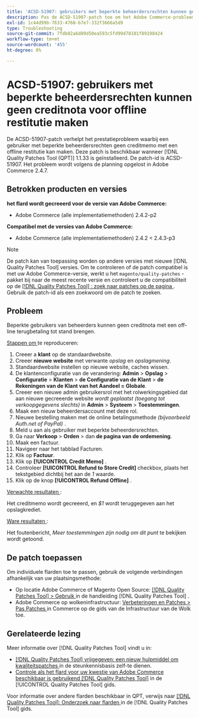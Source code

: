 ```yaml
---
title: 'ACSD-51907: gebruikers met beperkte beheerdersrechten kunnen geen creditnota voor offline restitutie maken'
description: Pas de ACSD-51907-patch toe om het Adobe Commerce-probleem op te lossen, waarbij de gebruiker met beperkte beheerdersrechten geen creditmemo met een offlinerestitutie kan maken.
exl-id: 1c44d99b-7633-4768-b7e7-332f3666a5d9
type: Troubleshooting
source-git-commit: 7fdb02a6d89d50ea593c5fd99d78101f89198424
workflow-type: tm+mt
source-wordcount: '455'
ht-degree: 0%

---
```


# ACSD-51907: gebruikers met beperkte beheerdersrechten kunnen geen creditnota voor offline restitutie maken

De ACSD-51907-patch verhelpt het prestatieprobleem waarbij een gebruiker met beperkte beheerdersrechten geen creditmemo met een offline restitutie kan maken. Deze patch is beschikbaar wanneer [!DNL Quality Patches Tool (QPT)] 1.1.33 is geïnstalleerd. De patch-id is ACSD-51907. Het probleem wordt volgens de planning opgelost in Adobe Commerce 2.4.7.

## Betrokken producten en versies

**het flard wordt gecreeerd voor de versie van Adobe Commerce:**

* Adobe Commerce (alle implementatiemethoden) 2.4.2-p2

**Compatibel met de versies van Adobe Commerce:**

* Adobe Commerce (alle implementatiemethoden) 2.4.2 &lt; 2.4.3-p3

>[!NOTE]
>
>De patch kan van toepassing worden op andere versies met nieuwe [!DNL Quality Patches Tool] versies. Om te controleren of de patch compatibel is met uw Adobe Commerce-versie, werkt u het `magento/quality-patches` -pakket bij naar de meest recente versie en controleert u de compatibiliteit op de [[!DNL Quality Patches Tool] : zoek naar patches op de pagina ](https://experienceleague.adobe.com/tools/commerce-quality-patches/index.html?lang=nl-NL) . Gebruik de patch-id als een zoekwoord om de patch te zoeken.

## Probleem

Beperkte gebruikers van beheerders kunnen geen creditnota met een off-line terugbetaling tot stand brengen.

<u> Stappen om </u> te reproduceren:

1. Creeer a **klant** op de standaardwebsite.
1. Creeer **nieuwe website** met verwante *opslag* en *opslagmening*.
1. Standaardwebsite instellen op nieuwe website, caches wissen.
1. De klantenconfiguratie van de verandering: **Admin** > **Opslag** > **Configuratie** > **Klanten** > **de Configuratie van de Klant** > **de Rekeningen van de Klant van het Aandeel = Globale**.
1. Creeer een nieuwe admin gebruikersrol met het rolwerkingsgebied dat aan nieuwe gecreeerde website *wordt geplaatst (toegang tot verkoopgegevens slechts)* in **Admin** > **Systeem** > **Toestemmingen**.
1. Maak een nieuw beheerdersaccount met deze rol.
1. Nieuwe bestelling maken met de online betalingsmethode *(bijvoorbeeld Auth.net of PayPal)* .
1. Meld u aan als gebruiker met beperkte beheerdersrechten.
1. Ga naar **Verkoop** > **Orden** > dan **de pagina van de ordemening**.
1. Maak een factuur.
1. Navigeer naar het tabblad Facturen.
1. Klik op **Factuur**.
1. Klik op **[!UICONTROL Credit Memo]** .
1. Controleer **[!UICONTROL Refund to Store Credit]** checkbox, plaats het tekstgebied dichtbij het aan de *1* waarde.
1. Klik op de knop **[!UICONTROL Refund Offline]** .

<u> Verwachte resultaten </u>:

Het creditmemo wordt gecreeerd, en *$1* wordt teruggegeven aan het opslagkrediet.

<u> Ware resultaten </u>:

Het foutenbericht, *Meer toestemmingen zijn nodig om dit punt* te bekijken wordt getoond.

## De patch toepassen

Om individuele flarden toe te passen, gebruik de volgende verbindingen afhankelijk van uw plaatsingsmethode:

* Op locatie Adobe Commerce of Magento Open Source: [[!DNL Quality Patches Tool] > Gebruik ](/help/tools/quality-patches-tool/usage.md) in de handleiding [!DNL Quality Patches Tool] .
* Adobe Commerce op wolkeninfrastructuur: [ Verbeteringen en Patches > Pas Patches ](https://experienceleague.adobe.com/docs/commerce-cloud-service/user-guide/develop/upgrade/apply-patches.html?lang=nl-NL) in Commerce op de gids van de Infrastructuur van de Wolk toe.

## Gerelateerde lezing

Meer informatie over [!DNL Quality Patches Tool] vindt u in:

* [[!DNL Quality Patches Tool]  vrijgegeven: een nieuw hulpmiddel om kwaliteitspatches ](https://experienceleague.adobe.com/nl/docs/commerce-operations/tools/quality-patches-tool/quality-patches-tool-to-self-serve-quality-patches) in de steunkennisbasis zelf-te dienen.
* [ Controle als het flard voor uw kwestie van Adobe Commerce beschikbaar is gebruikend  [!DNL Quality Patches Tool]](/help/tools/quality-patches-tool/patches-available-in-qpt/check-patch-for-magento-issue-with-magento-quality-patches.md) in de [!UICONTROL Quality Patches Tool] gids.


Voor informatie over andere flarden beschikbaar in QPT, verwijs naar [[!DNL Quality Patches Tool]: Onderzoek naar flarden ](https://experienceleague.adobe.com/tools/commerce-quality-patches/index.html?lang=nl-NL) in de [!DNL Quality Patches Tool] gids.

